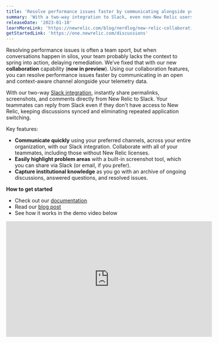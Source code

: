 ```yaml
---
title: 'Resolve performance issues faster by communicating alongside your telemetry data.' 
summary: 'With a two-way integration to Slack, even non-New Relic users can participate in the conversation.' 
releaseDate: '2023-01-10' 
learnMoreLink: 'https://newrelic.com/blog/nerdlog/new-relic-collaboration' 
getStartedLink: 'https://one.newrelic.com/discussions'
---
```

Resolving performance issues is often a team sport, but when conversations happen in silos, your team probably lacks the context to spring into action, delaying remediation. We’ve fixed that with our new **collaboration** capability (**now in preview**). Using our collaboration features, you can resolve performance issues faster by communicating in an open and context-aware channel alongside your telemetry data. 

With our two-way [Slack integration](https://docs.newrelic.com/docs/new-relic-solutions/new-relic-one/ui-data/collaborate/collaboration-slack-integration/), instantly share permalinks, screenshots, and comments directly from New Relic to Slack. Your teammates can reply from Slack even if they don't have access to New Relic, keeping discussions synced and eliminating repeated application switching. 

Key features:
* **Communicate quickly** using your preferred channels, across your entire organization, with our Slack integration. Collaborate with all of your teammates, including those without New Relic licenses.
* **Easily highlight problem areas** with a built-in screenshot tool, which you can share via Slack (or email, if you prefer).
* **Capture institutional knowledge** as you go with an archive of ongoing discussions, answered questions, and resolved issues. 

**How to get started** 
* Check out our [documentation](https://docs.newrelic.com/docs/new-relic-solutions/new-relic-one/ui-data/collaborate/collaborate-with-teammates/) 
* Read our [blog post](https://newrelic.com/blog/nerdlog/new-relic-collaboration) 
* See how it works in the demo video below

<iframe width="560" height="315" src="https://fast.wistia.net/embed/iframe/m4b6y854wi" allow="accelerometer; autoplay; encrypted-media; gyroscope; picture-in-picture" frameBorder="0" allowfullscreen="false" class="css-1b4920d"></iframe>

